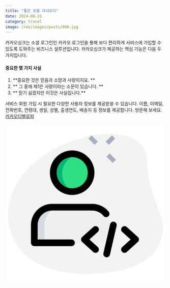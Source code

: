 ```yaml
---
title: "좋은 곳을 다녀오다"
date: 2024-08-31
category: travel
image: /res/images/posts/008.jpg
---
```


카카오싱크는 소셜 로그인인 카카오 로그인을 통해 보다 편리하게 서비스에 가입할 수 있도록 도와주는 비즈니스 설루션입니다. 카카오싱크가 제공하는 핵심 기능은 다음 두 가지입니다.

#### 중요한 몇 가지 사실

1. **중요한 것은 믿음과 소망과 사랑이지요. **
2. ** 그 중에 제1은 사랑이라는 소문이 있습니다. **
3. ** 믿기 싫겠지만 이것은 사실입니다.**

서비스 회원 가입 시 필요한 다양한 사용자 정보를 제공받을 수 있습니다. 이름, 이메일, 전화번호, 연령대, 생일, 성별, 출생연도, 배송지 등 정보를 제공합니다. 
방문해 보세요. [카카오디벨로퍼](https://developers.kakao.com)

![내가 좋아하는 이미지](/res/images/developer.png)